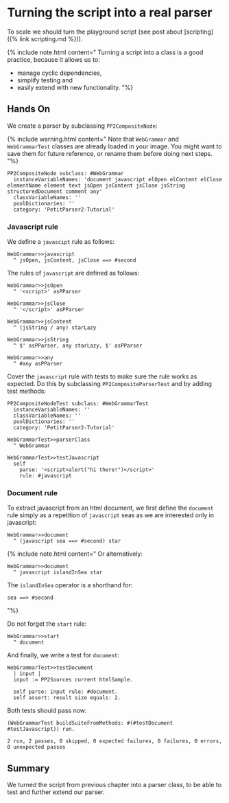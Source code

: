 # <a id="sec:grammar" />Turning the script into a real parser

To scale we should turn the playground script (see post about [scripting]({% link scripting.md %})).


{% include note.html content="
Turning a script into a class is a good practice, because it allows us to:

- manage cyclic dependencies, 
- simplify testing and 
- easily extend with new functionality. 
"%}

## Hands On
We create a parser by subclassing ```PP2CompositeNode```:

{% include warning.html content="
Note that ```WebGrammar``` and ```WebGrammarTest``` classes are already loaded in your image. You might want to save them for future reference, or rename them before doing next steps.
"%}

<!-- 
(PP2Tutorial new definitionFor: WebGrammar).
-->
```smalltalk
PP2CompositeNode subclass: #WebGrammar
  instanceVariableNames: 'document javascript elOpen elContent elClose elementName element text jsOpen jsContent jsClose jsString structuredDocument comment any'
  classVariableNames: ''
  poolDictionaries: ''
  category: 'PetitParser2-Tutorial'
```

### Javascript rule

We define a ```javascipt``` rule as follows:

<!--
| t |
t := PP2Tutorial new.
t sourceFor: #javascript in: WebGrammar.
-->

```smalltalk
WebGrammar>>javascript
  ^ jsOpen, jsContent, jsClose ==> #second
```

The rules of ```javascript``` are defined as follows:
<!--
| t |
t := PP2Tutorial new.
t sourceFor: #jsOpen in: WebGrammar.
t sourceFor: #jsClose in: WebGrammar.
t sourceFor: #jsContent in: WebGrammar.
t sourceFor: #jsString in: WebGrammar.
t sourceFor: #any in: WebGrammar.
-->

```smalltalk
WebGrammar>>jsOpen
  ^ '<script>' asPParser

WebGrammar>>jsClose
  ^ '</script>' asPParser

WebGrammar>>jsContent
  ^ (jsString / any) starLazy

WebGrammar>>jsString
  ^ $' asPParser, any starLazy, $' asPParser

WebGrammar>>any
  ^ #any asPParser
```

Cover the ```javascript``` rule with tests to make sure the rule works as expected. 
Do this by subclassing ```PP2CompositeParserTest``` and by adding test methods:

<!--
| t |
t := PP2Tutorial new.
t definitionFor: WebGrammarTest.
t sourceFor: #parserClass in: WebGrammarTest.
t sourceFor: #testJavascript in: WebGrammarTest.
-->

```smalltalk
PP2CompositeNodeTest subclass: #WebGrammarTest
  instanceVariableNames: ''
  classVariableNames: ''
  poolDictionaries: ''
  category: 'PetitParser2-Tutorial'

WebGrammarTest>>parserClass
  ^ WebGrammar

WebGrammarTest>>testJavascript
  self 
    parse: '<script>alert("hi there!")</script>' 
    rule: #javascript  
```

### Document rule
To extract javascript from an html document, we first define the ```document``` rule simply as a repetition of ```javascript``` seas as we are interested only in javascript:

<!--
| t |
t := PP2Tutorial new.
t sourceFor: #document in: WebGrammar.
-->

```smalltalk
WebGrammar>>document
  ^ (javascript sea ==> #second) star
```

{% include note.html content="
Or alternatively:
```smalltalk
WebGrammar>>document
  ^ javascript islandInSea star
```

The ```islandInSea``` operator is a shorthand for:
```smalltalk
sea ==> #second
```
"%}

Do not forget the ```start``` rule:
```smalltalk
WebGrammar>>start
  ^ document 
```

And finally, we write a test for ```document```:

<!--
| t |
t := PP2Tutorial new.
t sourceFor: #testDocument in: WebGrammarTest.
-->
```smalltalk
WebGrammarTest>>testDocument
  | input |
  input := PP2Sources current htmlSample.
  
  self parse: input rule: #document.
  self assert: result size equals: 2.
```

Both tests should pass now:
```smalltalk
(WebGrammarTest buildSuiteFromMethods: #(#testDocument #testJavascript)) run.
```
```
2 run, 2 passes, 0 skipped, 0 expected failures, 0 failures, 0 errors, 0 unexpected passes
```

## Summary
We turned the script from previous chapter into a parser class, to be able to test and further extend our parser.
